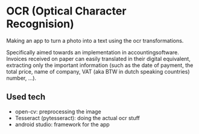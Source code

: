 # OCR (Optical Character Recognision)
Making an app to turn a photo into a text using the ocr transformations. 

Specifically aimed towards an implementation in accountingsoftware. Invoices received on paper can easily translated in their digital equivalent, extracting only the important information (such as the date of payment, the total price, name of company, VAT (aka BTW in dutch speaking countries) number, ...).


## Used tech
* open-cv: preprocessing the image
* Tesseract (pytesseract): doing the actual ocr stuff
* android studio: framework for the app 

